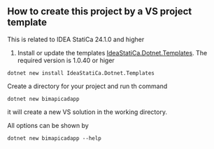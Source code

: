 ## How to create this project by a  VS project template

This is related to IDEA StatiCa 24.1.0 and higher

1. Install or update the templates [IdeaStatiCa.Dotnet.Templates](https://www.nuget.org/packages/IdeaStatiCa.Dotnet.Templates/). The required version is 1.0.40 or higer

```
dotnet new install IdeaStatiCa.Dotnet.Templates  
```

Create a directory for your project and run th command
```
dotnet new bimapicadapp
```

it will create a new VS solution in the working directory.

All options can be shown by
```
dotnet new bimapicadapp --help
```
